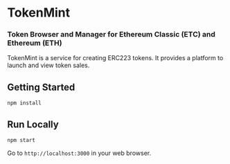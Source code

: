 # TokenMint
### Token Browser and Manager for Ethereum Classic (ETC) and Ethereum (ETH)

TokenMint is a service for creating ERC223 tokens. It provides a platform to launch and view token sales. 

## Getting Started

```
npm install
```

## Run Locally

```
npm start
```

Go to `http://localhost:3000` in your web browser.

